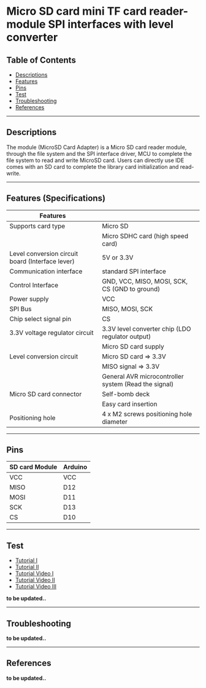 # Micro SD card mini TF card reader-module SPI interfaces with level converter

## Table of Contents

-   [Descriptions](#descriptions)
-   [Features](#features)
-   [Pins](#pins)
-   [Test](#test-code)
-   [Troubleshooting](#troubleshooting)
-   [References](#references)

---

## Descriptions

The module (MicroSD Card Adapter) is a Micro SD card reader module, through the file system and the SPI interface driver, MCU to complete the file system to read and write MicroSD card.
Users can directly use IDE comes with an SD card to complete the library card initialization and read-write.

---

## Features (Specifications)

| Features                                         |                                                      |
| ------------------------------------------------ | ---------------------------------------------------- |
| Supports card type                               | Micro SD                                             |
|                                                  | Micro SDHC card (high speed card)                    |
| Level conversion circuit board (Interface lever) | 5V or 3.3V                                           |
| Communication interface                          | standard SPI interface                               |
| Control Interface                                | GND, VCC, MISO, MOSI, SCK, CS (GND to ground)        |
| Power supply                                     | VCC                                                  |
| SPI Bus                                          | MISO, MOSI, SCK                                      |
| Chip select signal pin                           | CS                                                   |
| 3.3V voltage regulator circuit                   | 3.3V level converter chip (LDO regulator output)     |
|                                                  | Micro SD card supply                                 |
| Level conversion circuit                         | Micro SD card => 3.3V                                |
|                                                  | MISO signal => 3.3V                                  |
|                                                  | General AVR microcontroller system (Read the signal) |
| Micro SD card connector                          | Self-bomb deck                                       |
|                                                  | Easy card insertion                                  |
| Positioning hole                                 | 4 x M2 screws positioning hole diameter              |

---

## Pins

| SD card Module | Arduino |
| -------------- | ------- |
| VCC            | VCC     |
| MISO           | D12     |
| MOSI           | D11     |
| SCK            | D13     |
| CS             | D10     |

---

## Test

-   [Tutorial I](https://www.electronics-lab.com/project/interfacing-arduino-micro-sd-card-module/)
-   [Tutorial II](https://lastminuteengineers.com/arduino-micro-sd-card-module-tutorial/)
-   [Tutorial Video I](https://www.youtube.com/watch?v=PQhQfww-qGQ)
-   [Tutorial Video II](https://youtu.be/sS_oW81NweI)
-   [Tutorial Video III](https://www.youtube.com/watch?v=5Dp-XatLySM)

**to be updated..**

---

## Troubleshooting

**to be updated..**

---

## References

**to be updated..**
